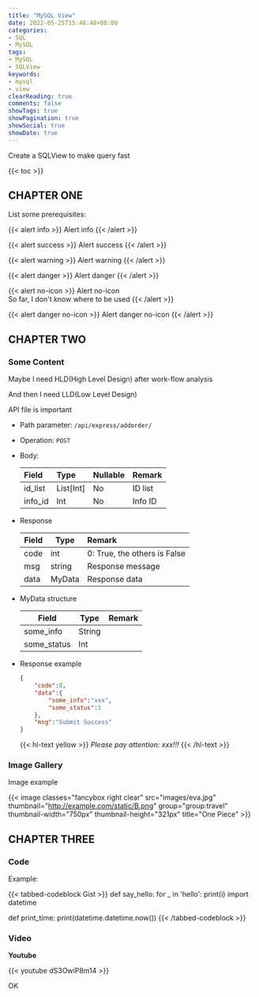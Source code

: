 ```yaml
---
title: "MySQL View"
date: 2022-05-25T15:48:48+08:00
categories:
- SQL
- MySQL
tags:
- MySQL
- SQLView
keywords:
- mysql
- view
clearReading: true
comments: false
showTags: true
showPagination: true
showSocial: true
showDate: true
---
```


Create a SQLView to make query fast
<!--more-->

{{< toc >}}





## CHAPTER ONE

List some prerequisites:

{{< alert info >}}
Alert info
{{< /alert >}}

{{< alert success >}}
Alert success
{{< /alert >}}

{{< alert warning >}}
Alert warning
{{< /alert >}}

{{< alert danger >}}
Alert danger
{{< /alert >}}

{{< alert no-icon >}}
Alert no-icon  
So far, I don't know where to be used
{{< /alert >}}

{{< alert danger no-icon >}}
Alert danger no-icon
{{< /alert >}}




## CHAPTER TWO

### Some Content

Maybe I need HLD(High Level Design) after work-flow analysis

And then I need LLD(Low Level Design)

API file is important

- Path parameter: `/api/express/addorder/`
- Operation: `POST`
- Body:

  | Field            | Type      | Nullable | Remark                           |
  | :-------------- | :-------- | :--- | :----------------------------- |
  | id_list     | List[Int] | No   | ID list                     |
  | info_id | Int       | No   | Info ID |
  
- Response

  | Field | Type    | Remark                                                        |
  | ---- | ------- | :---------------------------------------------------------- |
  | code | int     | 0: True, the others is False |
  | msg  | string  | Response message                                                |
  | data | MyData | Response data                                                |
  
- MyData structure

  | Field                | Type     | Remark                                                         |
  | ------------------- | -------- | :----------------------------------------------------------- |
  | some_info        | String   |            |
  | some_status      | Int      |  |
  
- Response example

  ```json
  {
      "code":0,
      "data":{
          "some_info":"xxx",
          "some_status":1
      },
      "msg":"Submit Success"
  }
  ```
  {{< hl-text yellow >}}
  *Please pay attention: xxx!!!*
  {{< /hl-text >}}


### Image Gallery
Image example

{{< image classes="fancybox right clear" src="images/eva.jpg" thumbnail="http://example.com/static/B.png" group="group:travel" thumbnail-width="750px" thumbnail-height="321px" title="One Piece" >}}




## CHAPTER THREE

### Code

Example:

{{< tabbed-codeblock Gist >}}
    <!-- tab python -->
def say_hello:
    for _ in 'hello':
        print(i)
    <!-- endtab -->
    <!-- tab python -->
import datetime


def print_time:
    print(datetime.datetime.now())
    <!-- endtab -->
{{< /tabbed-codeblock >}}

### Video

**Youtube**

{{< youtube dS3OwiP8m14 >}}

OK
